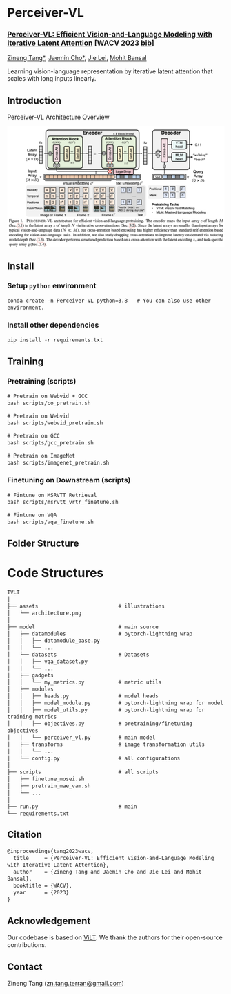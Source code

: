 # Perceiver-VL

### **[Perceiver-VL: Efficient Vision-and-Language Modeling with Iterative Latent Attention]() [WACV 2023 [bib](https://github.com/zinengtang/Perceiver_VL#citation)]**  
[Zineng Tang*](https://zinengtang.github.io/), [Jaemin Cho*](https://j-min.io/), [Jie Lei](https://jayleicn.github.io/), [Mohit Bansal](https://www.cs.unc.edu/~mbansal/)   

Learning vision-language representation by iterative latent attention that scales with long inputs linearly.

## Introduction
<!-- <p align="center">
  <big><b>Perceiver-VL: Efficient Vision-and-Language Modeling with Iterative Latent Attention (WACV 2023)</b></big>
</p>


<p align="center">
  <big><b>Zineng Tang*, Jaemin Cho*, Jie Lei, Mohit Bansal</b></big>
</p> -->

Perceiver-VL Architecture Overview

<p align="center">
  <img align="middle" width="800" src="assets/architecture.png"/>
</p>


## Install
### Setup `python` environment
```
conda create -n Perceiver-VL python=3.8   # You can also use other environment.
```

### Install other dependencies
```
pip install -r requirements.txt
```


## Training

### Pretraining (scripts)

```
# Pretrain on Webvid + GCC
bash scripts/co_pretrain.sh
```

```
# Pretrain on Webvid
bash scripts/webvid_pretrain.sh
```

```
# Pretrain on GCC
bash scripts/gcc_pretrain.sh
```

```
# Pretrain on ImageNet
bash scripts/imagenet_pretrain.sh
```

### Finetuning on Downstream (scripts)

```
# Fintune on MSRVTT Retrieval
bash scripts/msrvtt_vrtr_finetune.sh
```

```
# Fintune on VQA
bash scripts/vqa_finetune.sh
```

<!-- ## Released Models

The model weights are hosted in [Huggingface Hub](https://huggingface.co/Perceiver-VL/models/tree/main).  

The details of each released Perceiver-VL models are described in the table below.  

| Training    | Component | Link |
| --- | --- | --- |
| Pre-trained on Webvid + GCC videos and images|Encoder + Decoder|[[link]](https://huggingface.co/Percever-VL/models/resolve/main/Percever-VL.ckpt)|
 -->


## Folder Structure

# Code Structures
```
TVLT
│
├── assets                          # illustrations                          
│   └── architecture.png
│
├── model                           # main source       
│   ├── datamodules                 # pytorch-lightning wrap
│   │   ├── datamodule_base.py
│   │   └── ...          
│   └── datasets                    # Datasets
│   │   ├── vqa_dataset.py     
│   │   └── ...    
│   ├── gadgets     
│   │   └── my_metrics.py           # metric utils
│   ├── modules                     
│   │   ├── heads.py                # model heads
│   │   ├── model_module.py         # pytorch-lightning wrap for model
│   │   ├── model_utils.py          # pytorch-lightning wrap for training metrics
│   │   ├── objectives.py           # pretraining/finetuning objectives
│   │   └── perceiver_vl.py         # main model
│   ├── transforms                  # image transformation utils
│   │   └── ... 
│   └── config.py                   # all configurations
│
├── scripts                         # all scripts
│   ├── finetune_mosei.sh 
│   ├── pretrain_mae_vam.sh
│   └── ... 
│
├── run.py                          # main
└── requirements.txt                
```


## Citation
```
@inproceedings{tang2023wacv,
  title     = {Perceiver-VL: Efficient Vision-and-Language Modeling with Iterative Latent Attention},
  author    = {Zineng Tang and Jaemin Cho and Jie Lei and Mohit Bansal},
  booktitle = {WACV},
  year      = {2023}
}
```

## Acknowledgement

Our codebase is based on [ViLT](https://github.com/dandelin/ViLT). 
We thank the authors for their open-source contributions.

## Contact

Zineng Tang (zn.tang.terran@gmail.com)

